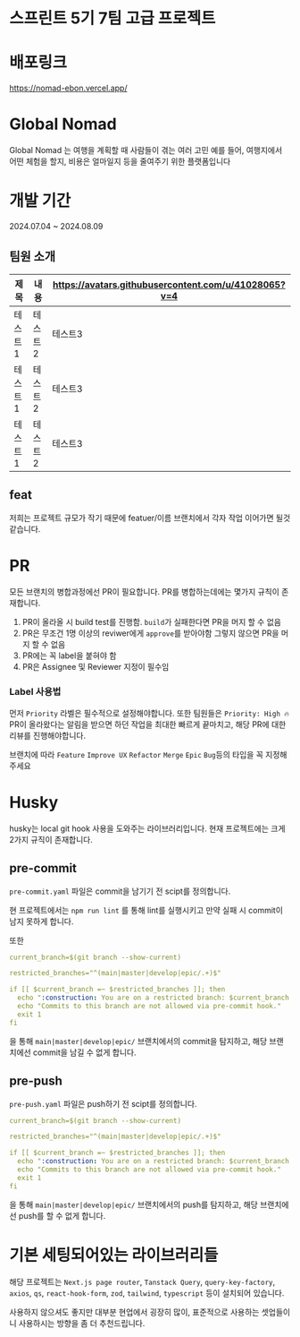 # 스프린트 5기 7팀 고급 프로젝트

# 배포링크
https://nomad-ebon.vercel.app/

# Global Nomad
Global Nomad 는 여행을 계획할 때 사람들이 겪는 여러 고민
예를 들어, 여행지에서 어떤 체험을 할지, 비용은 얼마일지 등을 줄여주기 위한 플랫폼입니다

# 개발 기간
2024.07.04 ~ 2024.08.09

## 팀원 소개
|제목|내용|https://avatars.githubusercontent.com/u/41028065?v=4|
|------|---|---|
|테스트1|테스트2|테스트3|
|테스트1|테스트2|테스트3|
|테스트1|테스트2|테스트3|

## feat
저희는 프로젝트 규모가 작기 때문에
featuer/이름 브랜치에서 각자 작업 이어가면 될것 같습니다.


# PR
모든 브랜치의 병합과정에선 PR이 필요합니다.
PR를 병합하는데에는 몇가지 규칙이 존재합니다.
1. PR이 올라올 시 build test를 진행함. `build`가 실패한다면 PR을 머지 할 수 없음
2. PR은 무조건 1명 이상의 reviwer에게 `approve`를 받아야함 그렇지 않으면 PR을 머지 할 수 없음
3. PR에는 꼭 label을 붙혀야 함
4. PR은 Assignee 및 Reviewer 지정이 필수임

### Label 사용법
먼저 `Priority` 라벨은 필수적으로 설정해야합니다. 
또한 팀원들은 `Priority: High 🔥` PR이 올라왔다는 알림을 받으면 하던 작업을 최대한 빠르게 끝마치고, 해당 PR에 대한 리뷰를 진행해야합니다.

브랜치에 따라 `Feature` `Improve UX` `Refactor` `Merge` `Epic` `Bug`등의 타입을 꼭 지정해주세요


# Husky 
husky는 local git hook 사용을 도와주는 라이브러리입니다.
현재 프로젝트에는 크게 2가지 규직이 존재합니다.

## pre-commit
`pre-commit.yaml` 파일은 commit을 남기기 전 scipt를 정의합니다.

현 프로젝트에서는 `npm run lint` 를 통해 lint를 실행시키고 만약 실패 시 commit이 남지 못하게 합니다.

또한 

```yaml
current_branch=$(git branch --show-current)

restricted_branches="^(main|master|develop|epic/.+)$"

if [[ $current_branch =~ $restricted_branches ]]; then
  echo ":construction: You are on a restricted branch: $current_branch."
  echo "Commits to this branch are not allowed via pre-commit hook."
  exit 1
fi
```
을 통해 `main|master|develop|epic/` 브랜치에서의 commit을 탐지하고, 해당 브랜치에선 commit을 남길 수 없게 합니다.


## pre-push
`pre-push.yaml` 파일은 push하기 전 scipt를 정의합니다.

```yaml
current_branch=$(git branch --show-current)

restricted_branches="^(main|master|develop|epic/.+)$"

if [[ $current_branch =~ $restricted_branches ]]; then
  echo ":construction: You are on a restricted branch: $current_branch."
  echo "Commits to this branch are not allowed via pre-commit hook."
  exit 1
fi
```
을 통해 `main|master|develop|epic/` 브랜치에서의 push를 탐지하고, 해당 브랜치에선 push를 할 수 없게 합니다.


# 기본 세팅되어있는 라이브러리들

해당 프로젝트는 `Next.js page router`, `Tanstack Query`, `query-key-factory`, `axios`, `qs`, `react-hook-form`, `zod`, `tailwind`, `typescript` 등이 설치되어 있습니다. 

사용하지 않으셔도 좋지만 대부분 현업에서 굉장히 많이, 표준적으로 사용하는 셋업들이니 사용하시는 방향을 좀 더 추천드립니다. 
